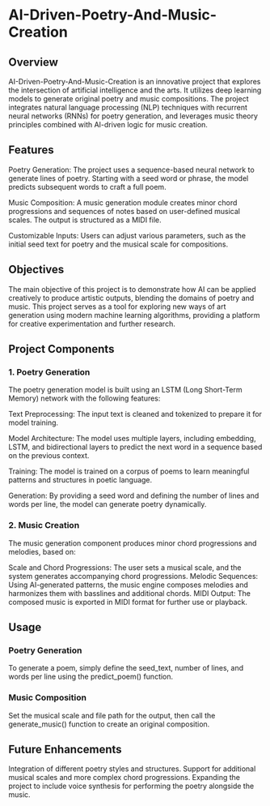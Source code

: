 # AI-Driven-Poetry-And-Music-Creation

## Overview

AI-Driven-Poetry-And-Music-Creation is an innovative project that explores the intersection of artificial intelligence and the arts. It utilizes deep learning models to generate original poetry and music compositions. The project integrates natural language processing (NLP) techniques with recurrent neural networks (RNNs) for poetry generation, and leverages music theory principles combined with AI-driven logic for music creation.

## Features

Poetry Generation: The project uses a sequence-based neural network to generate lines of poetry. Starting with a seed word or phrase, the model predicts subsequent words to craft a full poem.

Music Composition: A music generation module creates minor chord progressions and sequences of notes based on user-defined musical scales. The output is structured as a MIDI file.

Customizable Inputs: Users can adjust various parameters, such as the initial seed text for poetry and the musical scale for compositions.

## Objectives
The main objective of this project is to demonstrate how AI can be applied creatively to produce artistic outputs, blending the domains of poetry and music. This project serves as a tool for exploring new ways of art generation using modern machine learning algorithms, providing a platform for creative experimentation and further research.

## Project Components

### 1. Poetry Generation

The poetry generation model is built using an LSTM (Long Short-Term Memory) network with the following features:

Text Preprocessing: The input text is cleaned and tokenized to prepare it for model training.

Model Architecture: The model uses multiple layers, including embedding, LSTM, and bidirectional layers to predict the next word in a sequence based on the previous context.

Training: The model is trained on a corpus of poems to learn meaningful patterns and structures in poetic language.

Generation: By providing a seed word and defining the number of lines and words per line, the model can generate poetry dynamically.

### 2. Music Creation

The music generation component produces minor chord progressions and melodies, based on:

Scale and Chord Progressions: The user sets a musical scale, and the system generates accompanying chord progressions.
Melodic Sequences: Using AI-generated patterns, the music engine composes melodies and harmonizes them with basslines and additional chords.
MIDI Output: The composed music is exported in MIDI format for further use or playback.

## Usage

### Poetry Generation
To generate a poem, simply define the seed_text, number of lines, and words per line using the predict_poem() function.

### Music Composition
Set the musical scale and file path for the output, then call the generate_music() function to create an original composition.

## Future Enhancements
Integration of different poetry styles and structures.
Support for additional musical scales and more complex chord progressions.
Expanding the project to include voice synthesis for performing the poetry alongside the music.
